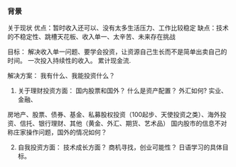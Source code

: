 ###  背景
关于现状
优点：暂时收入还可以、没有太多生活压力、工作比较稳定
缺点：技术的不稳定性、跳槽天花板、收入单一、太辛苦、未来存在挑战

目标：
解决收入单一问题、要学会投资，让资源自己生长而不是简单出卖自己的时间。
一次投入持续性的收入。
累计现金流.

解决方案：
我有什么、我能投资什么？


1. 关于理财投资方面：
国内股票和国外？
什么是资产配置？
外汇如何?
实业、金融、

房地产、股票、债券、基金、私募股权投资（100起步、天使投资之类）、海外投资、信托、银行理财、其他（黄金、外汇、期货、艺术品）
国内股市的信息不对称庄家操作问题，国外的情况如何？


2. 自我投资方面：
技术成长方面？
商机寻找，创业可能性？
日语学习的具体目标。